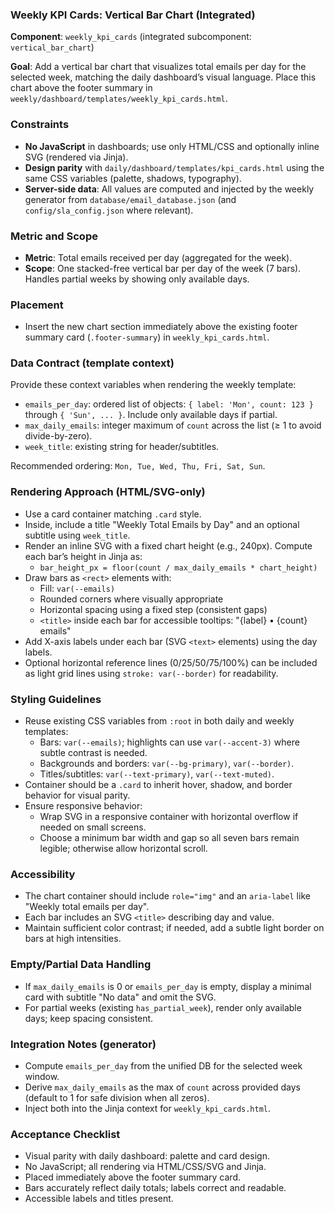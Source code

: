 ### Weekly KPI Cards: Vertical Bar Chart (Integrated)

**Component**: `weekly_kpi_cards` (integrated subcomponent: `vertical_bar_chart`)

**Goal**: Add a vertical bar chart that visualizes total emails per day for the selected week, matching the daily dashboard’s visual language. Place this chart above the footer summary in `weekly/dashboard/templates/weekly_kpi_cards.html`.

### Constraints
- **No JavaScript** in dashboards; use only HTML/CSS and optionally inline SVG (rendered via Jinja).
- **Design parity** with `daily/dashboard/templates/kpi_cards.html` using the same CSS variables (palette, shadows, typography).
- **Server-side data**: All values are computed and injected by the weekly generator from `database/email_database.json` (and `config/sla_config.json` where relevant).

### Metric and Scope
- **Metric**: Total emails received per day (aggregated for the week).
- **Scope**: One stacked-free vertical bar per day of the week (7 bars). Handles partial weeks by showing only available days.

### Placement
- Insert the new chart section immediately above the existing footer summary card (`.footer-summary`) in `weekly_kpi_cards.html`.

### Data Contract (template context)
Provide these context variables when rendering the weekly template:
- `emails_per_day`: ordered list of objects: `{ label: 'Mon', count: 123 }` through `{ 'Sun', ... }`. Include only available days if partial.
- `max_daily_emails`: integer maximum of `count` across the list (≥ 1 to avoid divide-by-zero).
- `week_title`: existing string for header/subtitles.

Recommended ordering: `Mon, Tue, Wed, Thu, Fri, Sat, Sun`.

### Rendering Approach (HTML/SVG-only)
- Use a card container matching `.card` style.
- Inside, include a title "Weekly Total Emails by Day" and an optional subtitle using `week_title`.
- Render an inline SVG with a fixed chart height (e.g., 240px). Compute each bar’s height in Jinja as:
  - `bar_height_px = floor(count / max_daily_emails * chart_height)`
- Draw bars as `<rect>` elements with:
  - Fill: `var(--emails)`
  - Rounded corners where visually appropriate
  - Horizontal spacing using a fixed step (consistent gaps)
  - `<title>` inside each bar for accessible tooltips: "{label} • {count} emails"
- Add X-axis labels under each bar (SVG `<text>` elements) using the day labels.
- Optional horizontal reference lines (0/25/50/75/100%) can be included as light grid lines using `stroke: var(--border)` for readability.

### Styling Guidelines
- Reuse existing CSS variables from `:root` in both daily and weekly templates:
  - Bars: `var(--emails)`; highlights can use `var(--accent-3)` where subtle contrast is needed.
  - Backgrounds and borders: `var(--bg-primary)`, `var(--border)`.
  - Titles/subtitles: `var(--text-primary)`, `var(--text-muted)`.
- Container should be a `.card` to inherit hover, shadow, and border behavior for visual parity.
- Ensure responsive behavior:
  - Wrap SVG in a responsive container with horizontal overflow if needed on small screens.
  - Choose a minimum bar width and gap so all seven bars remain legible; otherwise allow horizontal scroll.

### Accessibility
- The chart container should include `role="img"` and an `aria-label` like "Weekly total emails per day".
- Each bar includes an SVG `<title>` describing day and value.
- Maintain sufficient color contrast; if needed, add a subtle light border on bars at high intensities.

### Empty/Partial Data Handling
- If `max_daily_emails` is 0 or `emails_per_day` is empty, display a minimal card with subtitle "No data" and omit the SVG.
- For partial weeks (existing `has_partial_week`), render only available days; keep spacing consistent.

### Integration Notes (generator)
- Compute `emails_per_day` from the unified DB for the selected week window.
- Derive `max_daily_emails` as the max of `count` across provided days (default to 1 for safe division when all zeros).
- Inject both into the Jinja context for `weekly_kpi_cards.html`.

### Acceptance Checklist
- Visual parity with daily dashboard: palette and card design.
- No JavaScript; all rendering via HTML/CSS/SVG and Jinja.
- Placed immediately above the footer summary card.
- Bars accurately reflect daily totals; labels correct and readable.
- Accessible labels and titles present.

